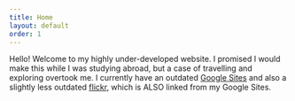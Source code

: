 ```yaml
---
title: Home
layout: default
order: 1
---
```

Hello! Welcome to my highly under-developed website. I promised I would make this while I was studying abroad, but a case of travelling and exploring overtook me. I currently have an outdated [Google Sites](https://sites.google.com/site/ianrodney/) and also a slightly less outdated [flickr](https://www.flickr.com/photos/ijracesvt), which is ALSO linked from my Google Sites.
